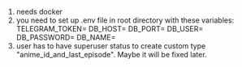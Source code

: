 1. needs docker
2. you need to set up .env file in root directory with these variables:
TELEGRAM_TOKEN=
DB_HOST=
DB_PORT=
DB_USER=
DB_PASSWORD=
DB_NAME=
3. user has to have superuser status to create custom type "anime_id_and_last_episode". Maybe it will be fixed later.
